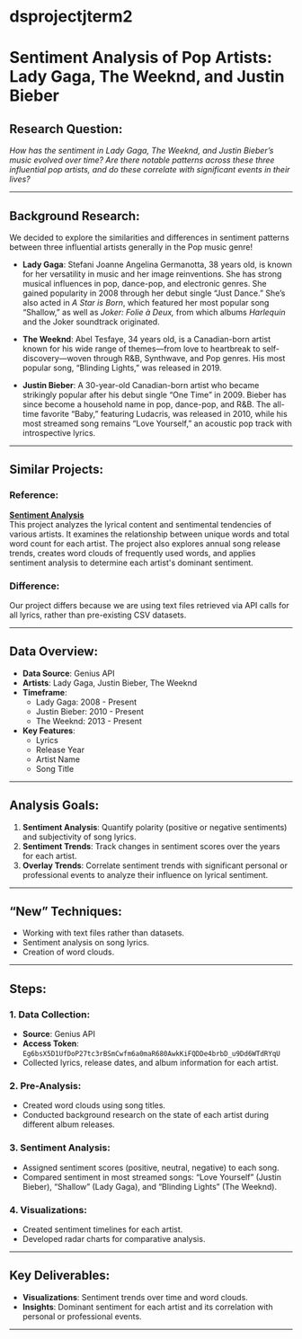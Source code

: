 # dsprojectjterm2

# Sentiment Analysis of Pop Artists: Lady Gaga, The Weeknd, and Justin Bieber

## Research Question:
*How has the sentiment in Lady Gaga, The Weeknd, and Justin Bieber’s music evolved over time? Are there notable patterns across these three influential pop artists, and do these correlate with significant events in their lives?*

---

## Background Research:

We decided to explore the similarities and differences in sentiment patterns between three influential artists generally in the Pop music genre!

- **Lady Gaga**: Stefani Joanne Angelina Germanotta, 38 years old, is known for her versatility in music and her image reinventions. She has strong musical influences in pop, dance-pop, and electronic genres. She gained popularity in 2008 through her debut single “Just Dance.” She’s also acted in *A Star is Born*, which featured her most popular song “Shallow,” as well as *Joker: Folie à Deux,* from which albums *Harlequin* and the Joker soundtrack originated.  

- **The Weeknd**: Abel Tesfaye, 34 years old, is a Canadian-born artist known for his wide range of themes—from love to heartbreak to self-discovery—woven through R&B, Synthwave, and Pop genres. His most popular song, “Blinding Lights,” was released in 2019.  

- **Justin Bieber**: A 30-year-old Canadian-born artist who became strikingly popular after his debut single “One Time” in 2009. Bieber has since become a household name in pop, dance-pop, and R&B. The all-time favorite “Baby,” featuring Ludacris, was released in 2010, while his most streamed song remains “Love Yourself,” an acoustic pop track with introspective lyrics.  

---

## Similar Projects:

### Reference:
**[Sentiment Analysis](https://www.kaggle.com/code/deepshah16/sentiment-analysis#Importing-Library)**  
This project analyzes the lyrical content and sentimental tendencies of various artists. It examines the relationship between unique words and total word count for each artist. The project also explores annual song release trends, creates word clouds of frequently used words, and applies sentiment analysis to determine each artist's dominant sentiment.  

### Difference:
Our project differs because we are using text files retrieved via API calls for all lyrics, rather than pre-existing CSV datasets.

---

## Data Overview:

- **Data Source**: Genius API  
- **Artists**: Lady Gaga, Justin Bieber, The Weeknd  
- **Timeframe**:  
  - Lady Gaga: 2008 - Present  
  - Justin Bieber: 2010 - Present  
  - The Weeknd: 2013 - Present  
- **Key Features**:  
  - Lyrics  
  - Release Year  
  - Artist Name  
  - Song Title  

---

## Analysis Goals:

1. **Sentiment Analysis**: Quantify polarity (positive or negative sentiments) and subjectivity of song lyrics.  
2. **Sentiment Trends**: Track changes in sentiment scores over the years for each artist.  
3. **Overlay Trends**: Correlate sentiment trends with significant personal or professional events to analyze their influence on lyrical sentiment.  

---

## “New” Techniques:

- Working with text files rather than datasets.  
- Sentiment analysis on song lyrics.  
- Creation of word clouds.  

---

## Steps:

### 1. Data Collection:
- **Source**: Genius API  
- **Access Token**: `Eg6bsX5D1UfDoP27tc3rBSmCwfm6a0maR680AwkKiFQDDe4brbD_u9Dd6WTdRYqU`  
- Collected lyrics, release dates, and album information for each artist.  

### 2. Pre-Analysis:
- Created word clouds using song titles.  
- Conducted background research on the state of each artist during different album releases.  

### 3. Sentiment Analysis:
- Assigned sentiment scores (positive, neutral, negative) to each song.  
- Compared sentiment in most streamed songs: “Love Yourself” (Justin Bieber), “Shallow” (Lady Gaga), and “Blinding Lights” (The Weeknd).  

### 4. Visualizations:
- Created sentiment timelines for each artist.  
- Developed radar charts for comparative analysis.  

---

## Key Deliverables:

- **Visualizations**: Sentiment trends over time and word clouds.  
- **Insights**: Dominant sentiment for each artist and its correlation with personal or professional events.  

---
